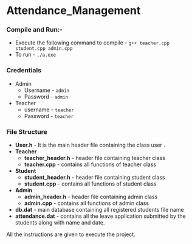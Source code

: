 # Attendance_Management
### Compile and Run:-

* Execute the following command to compile - ` g++ teacher.cpp student.cpp admin.cpp `
* To run - ` ./a.exe `

### Credentials
* Admin
  * Username - ` admin `
  * Password - ` admin `
* Teacher
  * username - ` teacher `
  * Password - ` teacher `
  
### File Structure

* **User.h**  - It is the main header file containing the  class user .
* **Teacher** 
  * **teacher_header.h**   - header file containing teacher class
  * **teacher.cpp**          - contains all functions of teacher class
* **Student**
  * **student_header.h**   - header file containing student class
  * **student.cpp**           - contains all functions of student class 
* **Admin** 
  * **admin_header.h**   - header file containing admin class 
  * **admin.cpp**            - contains all functions of admin class 
* **db.dat**  -  main database containing all registered students file name 
* **attendance.dat** -  contains all the leave application submitted by the students along with name and date.


All the instructions are given to execute the project.
